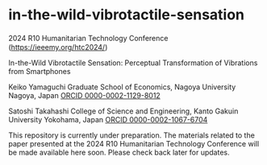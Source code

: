 # in-the-wild-vibrotactile-sensation
2024 R10 Humanitarian Technology Conference　(https://ieeemy.org/htc2024/)

In-the-Wild Vibrotactile Sensation: Perceptual Transformation of Vibrations from Smartphones

Keiko Yamaguchi
Graduate School of Economics, Nagoya University
Nagoya, Japan
[ORCID 0000-0002-1129-8012](https://orcid.org/0000-0002-1129-8012)

Satoshi Takahashi
College of Science and Engineering, Kanto Gakuin University
Yokohama, Japan
[ORCID 0000-0002-1067-6704](https://orcid.org/0000-0002-1067-6704)

This repository is currently under preparation. The materials related to the paper presented at the 2024 R10 Humanitarian Technology Conference will be made available here soon. Please check back later for updates.
